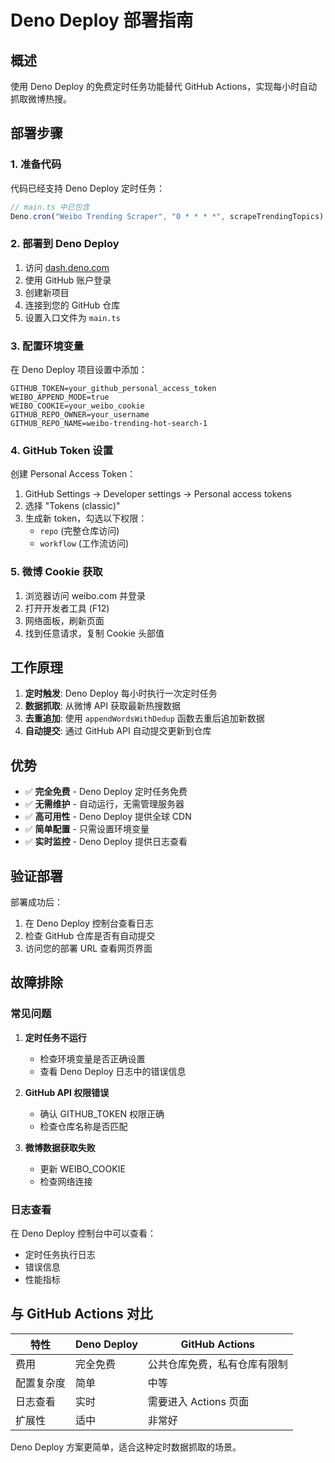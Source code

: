 # Deno Deploy 部署指南

## 概述

使用 Deno Deploy 的免费定时任务功能替代 GitHub Actions，实现每小时自动抓取微博热搜。

## 部署步骤

### 1. 准备代码

代码已经支持 Deno Deploy 定时任务：

```typescript
// main.ts 中已包含
Deno.cron("Weibo Trending Scraper", "0 * * * *", scrapeTrendingTopics);
```

### 2. 部署到 Deno Deploy

1. 访问 [dash.deno.com](https://dash.deno.com)
2. 使用 GitHub 账户登录
3. 创建新项目
4. 连接到您的 GitHub 仓库
5. 设置入口文件为 `main.ts`

### 3. 配置环境变量

在 Deno Deploy 项目设置中添加：

```
GITHUB_TOKEN=your_github_personal_access_token
WEIBO_APPEND_MODE=true
WEIBO_COOKIE=your_weibo_cookie
GITHUB_REPO_OWNER=your_username
GITHUB_REPO_NAME=weibo-trending-hot-search-1
```

### 4. GitHub Token 设置

创建 Personal Access Token：

1. GitHub Settings → Developer settings → Personal access tokens
2. 选择 "Tokens (classic)"
3. 生成新 token，勾选以下权限：
   - `repo` (完整仓库访问)
   - `workflow` (工作流访问)

### 5. 微博 Cookie 获取

1. 浏览器访问 weibo.com 并登录
2. 打开开发者工具 (F12)
3. 网络面板，刷新页面
4. 找到任意请求，复制 Cookie 头部值

## 工作原理

1. **定时触发**: Deno Deploy 每小时执行一次定时任务
2. **数据抓取**: 从微博 API 获取最新热搜数据
3. **去重追加**: 使用 `appendWordsWithDedup` 函数去重后追加新数据
4. **自动提交**: 通过 GitHub API 自动提交更新到仓库

## 优势

- ✅ **完全免费** - Deno Deploy 定时任务免费
- ✅ **无需维护** - 自动运行，无需管理服务器
- ✅ **高可用性** - Deno Deploy 提供全球 CDN
- ✅ **简单配置** - 只需设置环境变量
- ✅ **实时监控** - Deno Deploy 提供日志查看

## 验证部署

部署成功后：

1. 在 Deno Deploy 控制台查看日志
2. 检查 GitHub 仓库是否有自动提交
3. 访问您的部署 URL 查看网页界面

## 故障排除

### 常见问题

1. **定时任务不运行**
   - 检查环境变量是否正确设置
   - 查看 Deno Deploy 日志中的错误信息

2. **GitHub API 权限错误**
   - 确认 GITHUB_TOKEN 权限正确
   - 检查仓库名称是否匹配

3. **微博数据获取失败**
   - 更新 WEIBO_COOKIE
   - 检查网络连接

### 日志查看

在 Deno Deploy 控制台中可以查看：

- 定时任务执行日志
- 错误信息
- 性能指标

## 与 GitHub Actions 对比

| 特性       | Deno Deploy | GitHub Actions               |
| ---------- | ----------- | ---------------------------- |
| 费用       | 完全免费    | 公共仓库免费，私有仓库有限制 |
| 配置复杂度 | 简单        | 中等                         |
| 日志查看   | 实时        | 需要进入 Actions 页面        |
| 扩展性     | 适中        | 非常好                       |

Deno Deploy 方案更简单，适合这种定时数据抓取的场景。
